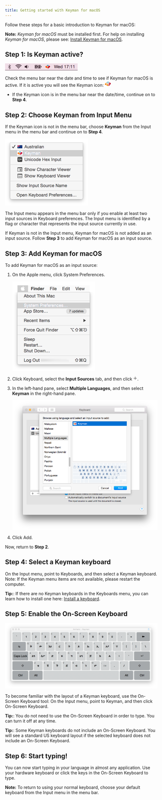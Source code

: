```yaml
---
title: Getting started with Keyman for macOS
---
```


Follow these steps for a basic introduction to Keyman for macOS:

**Note:** *Keyman for macOS* must be installed first. For help on
installing *Keyman for macOS*, please see: [Install Keyman for macOS](install-keyman).

## Step 1: Is Keyman active?

![Keyman menu bar](../mac_images/menu_bar_keyman.png)

Check the menu bar near the date and time to see if Keyman for macOS is
active. If it is active you will see the Keyman icon: ![Keyman icon](../mac_images/icon-keyman.png)

* If the Keyman icon is in the menu bar near the date/time, continue on to **Step 4**.

## Step 2: Choose Keyman from Input Menu

If the Keyman icon is not in the menu bar, choose **Keyman** from the Input menu in the
menu bar and continue on to **Step 4**.

![Input menu](../mac_images/input_menu.png)

The Input menu appears in the menu bar only if you enable at least two input
sources in Keyboard preferences. The Input menu is identified by a flag or character
that represents the input source currently in use.

If Keyman is not in the Input menu, Keyman for macOS is not added as an input source.
Follow **Step 3** to add Keyman for macOS as an input source.

## Step 3: Add Keyman for macOS

To add Keyman for macOS as an input source:

1. On the Apple menu, click System Preferences.

   ![Apple menu](../mac_images/apple_menu.png)

2. Click Keyboard, select the **Input Sources** tab, and then click ![+](../mac_images/add.png).

3. In the left-hand pane, select **Multiple Languages**, and then select **Keyman** in the
   right-hand pane.

   ![Add Keyman](../mac_images/add_keyman.png)

4. Click Add.

Now, return to **Step 2**.

## Step 4: Select a Keyman keyboard

On the Input menu, point to Keyboards, and then select a Keyman keyboard. Note: If
the Keyman menu items are not available, please restart the computer.

**Tip:**: If there are no Keyman keyboards in the Keyboards menu, you can learn
how to install one here: [Install a keyboard](../start/install-keyboard).

## Step 5: Enable the On-Screen Keyboard

![Amharic On Screen Keyboard](../mac_images/osk_amharic.png)

To become familiar with the layout of a Keyman keyboard, use the
On-Screen Keyboard tool: On the Input menu, point to Keyman, and then click
On-Screen Keyboard.

**Tip:**: You do not need to use the On-Screen Keyboard in order to type. You can turn it
off at any time.

**Tip:**: Some Keyman keyboards do not include an On-Screen Keyboard. You will see
a standard US keyboard layout if the selected keyboard does not include an
On-Screen Keyboard.

## Step 6: Start typing!

You can now start typing in your language in almost any application. Use your
hardware keyboard or click the keys in the On-Screen Keyboard to type.

**Note:** To return to using your normal keyboard, choose your default keyboard
from the Input menu in the menu bar.
